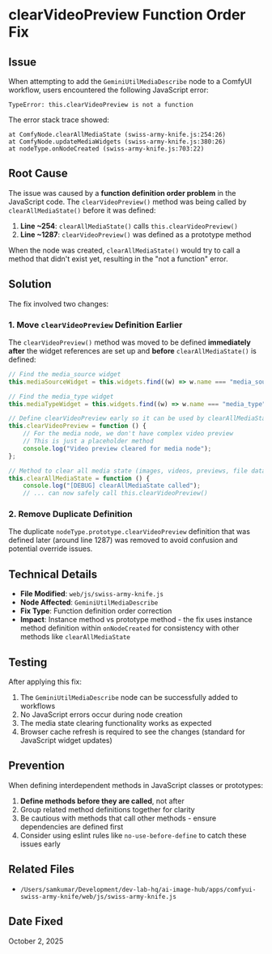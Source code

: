 # clearVideoPreview Function Order Fix

## Issue

When attempting to add the `GeminiUtilMediaDescribe` node to a ComfyUI workflow, users encountered the following JavaScript error:

```
TypeError: this.clearVideoPreview is not a function
```

The error stack trace showed:

```
at ComfyNode.clearAllMediaState (swiss-army-knife.js:254:26)
at ComfyNode.updateMediaWidgets (swiss-army-knife.js:380:26)
at nodeType.onNodeCreated (swiss-army-knife.js:703:22)
```

## Root Cause

The issue was caused by a **function definition order problem** in the JavaScript code. The `clearVideoPreview()` method was being called by `clearAllMediaState()` before it was defined:

1. **Line ~254**: `clearAllMediaState()` calls `this.clearVideoPreview()`
2. **Line ~1287**: `clearVideoPreview()` was defined as a prototype method

When the node was created, `clearAllMediaState()` would try to call a method that didn't exist yet, resulting in the "not a function" error.

## Solution

The fix involved two changes:

### 1. Move `clearVideoPreview` Definition Earlier

The `clearVideoPreview()` method was moved to be defined **immediately after** the widget references are set up and **before** `clearAllMediaState()` is defined:

```javascript
// Find the media_source widget
this.mediaSourceWidget = this.widgets.find((w) => w.name === "media_source");

// Find the media_type widget
this.mediaTypeWidget = this.widgets.find((w) => w.name === "media_type");

// Define clearVideoPreview early so it can be used by clearAllMediaState
this.clearVideoPreview = function () {
    // For the media node, we don't have complex video preview
    // This is just a placeholder method
    console.log("Video preview cleared for media node");
};

// Method to clear all media state (images, videos, previews, file data)
this.clearAllMediaState = function () {
    console.log("[DEBUG] clearAllMediaState called");
    // ... can now safely call this.clearVideoPreview()
```

### 2. Remove Duplicate Definition

The duplicate `nodeType.prototype.clearVideoPreview` definition that was defined later (around line 1287) was removed to avoid confusion and potential override issues.

## Technical Details

- **File Modified**: `web/js/swiss-army-knife.js`
- **Node Affected**: `GeminiUtilMediaDescribe`
- **Fix Type**: Function definition order correction
- **Impact**: Instance method vs prototype method - the fix uses instance method definition within `onNodeCreated` for consistency with other methods like `clearAllMediaState`

## Testing

After applying this fix:

1. The `GeminiUtilMediaDescribe` node can be successfully added to workflows
2. No JavaScript errors occur during node creation
3. The media state clearing functionality works as expected
4. Browser cache refresh is required to see the changes (standard for JavaScript widget updates)

## Prevention

When defining interdependent methods in JavaScript classes or prototypes:

1. **Define methods before they are called**, not after
2. Group related method definitions together for clarity
3. Be cautious with methods that call other methods - ensure dependencies are defined first
4. Consider using eslint rules like `no-use-before-define` to catch these issues early

## Related Files

- `/Users/samkumar/Development/dev-lab-hq/ai-image-hub/apps/comfyui-swiss-army-knife/web/js/swiss-army-knife.js`

## Date Fixed

October 2, 2025
